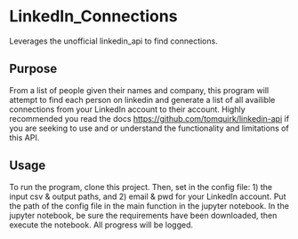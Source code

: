 # LinkedIn_Connections
Leverages the unofficial linkedin_api to find connections.

## Purpose
From a list of people given their names and company, this program will attempt to find each person on linkedin and generate a list of all availible connections from your LinkedIn account to their account. Highly recommended you read the docs https://github.com/tomquirk/linkedin-api if you are seeking to use and or understand the functionality and limitations of this API.

## Usage
To run the program, clone this project. Then, set in the config file: 1) the input csv & output paths, and 2) email & pwd for your LinkedIn account. Put the path of the config file in the main function in the jupyter notebook. In the jupyter notebook, be sure the requirements have been downloaded, then execute the notebook. All progress will be logged.
